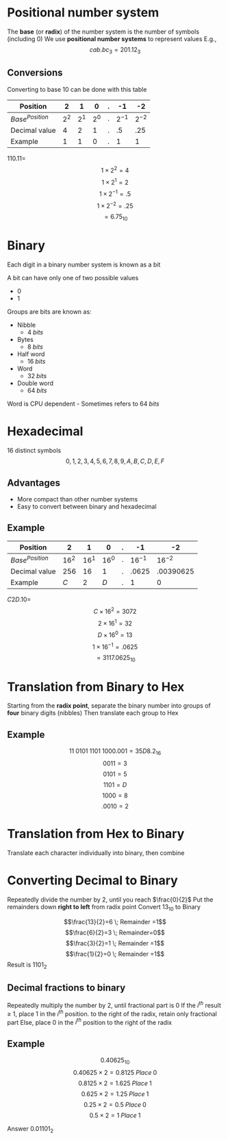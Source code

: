 # Positional number system
The **base** (or **radix**) of the number system is the number of symbols (including $0$)
We use **positional number systems** to represent values
E.g.,
$$cab.bc_3=201.12_3$$

## Conversions
Converting to base 10 can be done with this table

| Position          | 2     | 1     | 0     | .   | -1       | -2       |
| ----------------- | ----- | ----- | ----- | --- | -------- | -------- |
| $Base^{Position}$ | $2^2$ | $2^1$ | $2^0$ | .   | $2^{-1}$ | $2^{-2}$ |
| Decimal value     | $4$   | $2$   | $1$   | .   | $.5$     | $.25$    |
| Example           | $1$   | $1$   | $0$   | .   | $1$      | $1$      |
$110.11=$
$$1 \times 2^2=4$$
$$1 \times 2^1=2$$
$$1 \times 2^{-1}=.5$$
$$1 \times 2^{-2}=.25$$
$$=6.75_{10}$$

# Binary
Each digit in a binary number system is known as a bit

A bit can have only one of two possible values
- $0$
- $1$

Groups are bits are known as:
- Nibble
	- $4 \; bits$
- Bytes
	- $8 \; bits$
- Half word
	- $16 \; bits$
- Word
	- $32 \; bits$
- Double word
	- $64 \; bits$

Word is CPU dependent - Sometimes refers to $64 \; bits$

# Hexadecimal
$16$ distinct symbols
$$0,1,2,3,4,5,6,7,8,9,A,B,C,D,E,F$$
## Advantages
- More compact than other number systems
- Easy to convert between binary and hexadecimal

## Example

| Position          | 2      | 1      | 0      | .   | -1        | -2          |
| ----------------- | ------ | ------ | ------ | --- | --------- | ----------- |
| $Base^{Position}$ | $16^2$ | $16^1$ | $16^0$ | .   | $16^{-1}$ | $16^{-2}$   |
| Decimal value     | $256$  | $16$   | $1$    | .   | $.0625$   | $.00390625$ |
| Example           | $C$    | $2$    | $D$    | .   | $1$       | $0$         |
$C2D.10=$
$$C \times 16^2=3072$$
$$2 \times 16^1=32$$
$$D \times 16^{0}=13$$
$$1 \times 16^{-1}=.0625$$
$$=3117.0625_{10}$$
# Translation from Binary to Hex
Starting from the **radix point**, separate the binary number into groups of **four** binary digits (nibbles)
Then translate each group to Hex

## Example
$$11 \; 0101 \;1101 \; 1000.001=35D8.2_{16}$$
$$0011=3$$
$$0101=5$$
$$1101=D$$
$$1000=8$$
$$.0010=2$$

# Translation from Hex to Binary
Translate each character individually into binary, then combine

# Converting Decimal to Binary
Repeatedly divide the number by $2$, until you reach $\frac{0}{2}$
Put the remainders down **right to left** from radix point
Convert $13_{10}$ to Binary

$$\frac{13}{2}=6 \; Remainder =1$$ 
$$\frac{6}{2}=3 \; Remainder=0$$
$$\frac{3}{2}=1 \; Remainder =1$$
$$\frac{1}{2}=0 \; Remainder =1$$
Result is $1101_2$

## Decimal fractions to binary
Repeatedly multiply the number by $2$, until fractional part is $0$
If the $i^{th}$ result  $\geq$ $1$, place $1$ in the $i^{th}$ position. to the right of the radix, retain only fractional part
Else, place $0$ in the $i^{th}$ position to the right of the radix

## Example
$$0.40625_{10}$$
$$0.40625\times 2=0.8125 \; Place \; 0$$
$$0.8125\times 2=1.625 \; Place \; 1$$
$$0.625\times 2=1.25 \; Place \; 1$$
$$0.25\times 2=0.5 \; Place \; 0$$
$$0.5\times 2=1 \; Place \; 1$$

Answer $0.01101_2$


